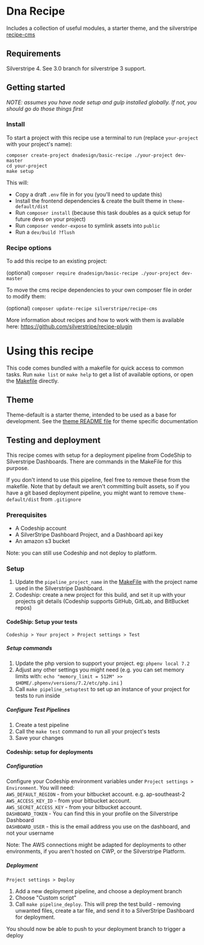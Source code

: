 # Dna Recipe

Includes a collection of useful modules, a starter theme, and the silverstripe [recipe-cms](https://github.com/silverstripe/recipe-cms)

## Requirements
Silverstripe 4. See 3.0 branch for silverstripe 3 support.

## Getting started
_NOTE: assumes you have node setup and gulp installed globally. If not, you should go do those things first_

### Install
To start a project with this recipe use a terminal to run (replace `your-project` with your project's name):

`composer create-project dnadesign/basic-recipe ./your-project dev-master`  
`cd your-project`   
`make setup`  
    
This will: 
* Copy a draft `.env` file in for you (you'll need to update this)
* Install the frontend dependencies & create the built theme in `theme-default/dist`
* Run `composer install` (because this task doubles as a quick setup for future devs on your project)
* Run `composer vendor-expose` to symlink assets into `public`
* Run a `dev/build ?flush`

### Recipe options

To add this recipe to an existing project:

(optional) `composer require dnadesign/basic-recipe ./your-project dev-master`

To move the cms recipe dependencies to your own composer file in order to modify them:

(optional) `composer update-recipe silverstripe/recipe-cms`

More information about recipes and how to work with them is available here: https://github.com/silverstripe/recipe-plugin

# Using this recipe 

This code comes bundled with a makefile for quick access to common tasks. Run `make list` or `make help` to get a list of available options, or open the [Makefile](Makefile) directly.

## Theme
Theme-default is a starter theme, intended to be used as a base for development. See the [theme README file](theme-default/README.md) for theme specific documentation

## Testing and deployment

This recipe comes with setup for a deployment pipeline from CodeShip to Silverstripe Dashboards. There are commands in the MakeFile for this purpose. 

If you don't intend to use this pipeline, feel free to remove these from the makefile.  Note that by default we aren't committing built assets, so if you have a git based deployment pipeline, you might want to remove `theme-default/dist` from `.gitignore`


### Prerequisites
* A Codeship account
* A SilverStripe Dashboard Project, and a Dashboard api key
* An amazon s3 bucket 

Note: you can still use Codeship and not deploy to platform. 

### Setup

1. Update the `pipeline_project_name` in the [MakeFile](Makefile) with the project name used in the Silverstripe Dashboard. 
2. Codeship: create a new project for this build, and set it up with your projects git details (Codeship supports GitHub, GitLab, and BitBucket repos)

#### CodeShip: Setup your tests

`Codeship > Your project > Project settings > Test`

#####  Setup commands
1. Update the php version to support your project. eg: `phpenv local 7.2`
2. Adjust any other settings you might need (e.g. you can set memory limits with: `echo "memory_limit = 512M" >> $HOME/.phpenv/versions/7.2/etc/php.ini` )
3. Call `make pipeline_setuptest` to set up an instance of your project for tests to run inside

##### Configure Test Pipelines
1. Create a test pipeline
2. Call the `make test` command to run all your project's tests
3. Save your changes

#### Codeship: setup for deployments

##### Configuration
Configure your Codeship environment variables under `Project settings > Environment`. You will need:   
  `AWS_DEFAULT_REGION` - from your bitbucket account. e.g. ap-southeast-2  
  `AWS_ACCESS_KEY_ID`  - from your bitbucket account.  
  `AWS_SECRET_ACCESS_KEY`  - from your bitbucket account.  
  `DASHBOARD_TOKEN` - You can find this in your profile on the Silverstripe Dashboard  
  `DASHBOARD_USER` - this is the email address you use on the dashboard, and not your username  

Note: The AWS connections might be adapted for deployments to other environments, if you aren't hosted on CWP, or the Silverstripe Platform.   

##### Deployment
`Project settings > Deploy`

1. Add a new deployment pipeline, and choose a deployment branch
2. Choose "Custom script" 
3. Call `make pipeline_deploy`. This will prep the test build - removing unwanted files, create a tar file, and send it to a SilverStripe Dashboard for deployment. 

You should now be able to push to your deployment branch to trigger a deploy


